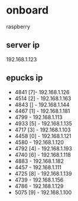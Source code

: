 # onboard
raspberry

## server ip
192.168.1.123

## epucks ip
* 4841 [7]- 192.168.1.126
* 4514 [2] - 192.168.1.163
* 4843 [] - 192.168.1.144
* 4467 [1] - 192.168.1.181
* 4799 - 192.168.1.113
* 4933 [5] - 192.168.1.135
* 4717 [3] - 192.168.1.103
* 4458 [0] - 192.168.1.121
* 4580 - 192.168.1.120
* 4792 [4] - 192.168.1.193
* 4740 [6] - 192.168.1.118
* 4883 - 192.168.1.182
* 4457 - 192.168.1.111
* 4725 [8] - 192.168.1.139
* 4739 - 192.168.1.156
* 4786 - 192.168.1.129
* 5075 [9] - 192.168.1.100
